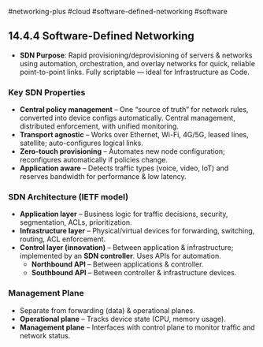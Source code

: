 #networking-plus #cloud #software-defined-networking #software 

## 14.4.4 Software-Defined Networking

- **SDN Purpose**: Rapid provisioning/deprovisioning of servers & networks using automation, orchestration, and overlay networks for quick, reliable point-to-point links. Fully scriptable — ideal for Infrastructure as Code.

### Key SDN Properties
- **Central policy management** – One “source of truth” for network rules, converted into device configs automatically. Central management, distributed enforcement, with unified monitoring.
- **Transport agnostic** – Works over Ethernet, Wi-Fi, 4G/5G, leased lines, satellite; auto-configures logical links.
- **Zero-touch provisioning** – Automates new node configuration; reconfigures automatically if policies change.
- **Application aware** – Detects traffic types (voice, video, IoT) and reserves bandwidth for performance & low latency.

### SDN Architecture (IETF model)
- **Application layer** – Business logic for traffic decisions, security, segmentation, ACLs, prioritization.
- **Infrastructure layer** – Physical/virtual devices for forwarding, switching, routing, ACL enforcement.
- **Control layer (innovation)** – Between application & infrastructure; implemented by an **SDN controller**. Uses APIs for automation.
  - **Northbound API** – Between applications & controller.
  - **Southbound API** – Between controller & infrastructure devices.

### Management Plane
- Separate from forwarding (data) & operational planes.
- **Operational plane** – Tracks device state (CPU, memory usage).
- **Management plane** – Interfaces with control plane to monitor traffic and network status.

